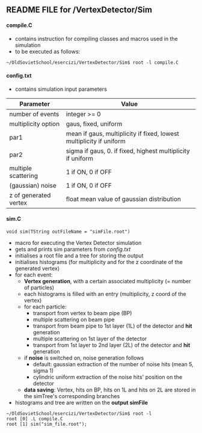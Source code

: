 ## README FILE for /VertexDetector/Sim


#### compile.C
- contains instruction for compiling classes and macros used in the simulation
- to be executed as follows:
```
~/OldSovietSchool/esercizi/VertexDetector/Sim$ root -l compile.C
```

#### config.txt
- contains simulation input parameters

Parameter | Value
------------ | -------------
number of events | integer >= 0
multiplicity option | gaus, fixed, uniform
par1 | mean if gaus, multiplicity if fixed, lowest multiplicity if uniform
par2 | sigma if gaus, 0. if fixed, highest multiplicity if uniform
multiple scattering | 1 if ON, 0 if OFF
(gaussian) noise | 1 if ON, 0 if OFF
z of generated vertex | float mean value of gaussian distribution

#### sim.C
```
void sim(TString outFileName = "simFile.root")
```
- macro for executing the Vertex Detector simulation
- gets and prints sim parameters from *config.txt*
- initialises a root file and a tree for storing the output
- initialises histograms (for multiplicity and for the z coordinate of the generated vertex)
- for each event:
    - **Vertex generation**, with a certain associated multiplicity (= number of particles)
    - each histograms is filled with an entry (multiplicity, z coord of the vertex)
    - for each particle:
        - transport from vertex to beam pipe (BP)
        - multiple scattering on beam pipe
        - transport from beam pipe to 1st layer (1L) of the detector and **hit** generation
        - multiple scattering on 1st layer of the detector
        - transport from 1st layer to 2nd layer (2L) of the detector and **hit** generation
    - if **noise** is switched on, noise generation follows
        - default: gaussian extraction of the number of noise hits (mean 5, sigma 1)
        - cylindric uniform extraction of the noise hits' position on the detector
    - **data saving**: Vertex, hits on BP, hits on 1L and hits on 2L are stored in the simTree's corresponding branches
- histograms and tree are written on the **output simFile**
```
~/OldSovietSchool/esercizi/VertexDetector/Sim$ root -l
root [0] .L compile.C
root [1] sim("sim_file.root");
```
